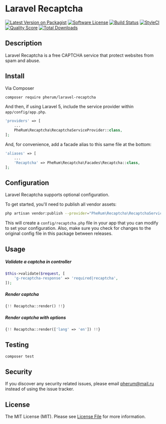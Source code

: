 # Laravel Recaptcha

[![Latest Version on Packagist][ico-version]][link-packagist]
[![Software License][ico-license]](LICENSE.md)
[![Build Status][ico-travis]][link-travis]
[![StyleCI][ico-styleci]][link-styleci]
[![Quality Score][ico-code-quality]][link-code-quality]
[![Total Downloads][ico-downloads]][link-downloads]


## Description

Laravel Recaptcha is a free CAPTCHA service that protect websites from spam and abuse.

## Install

Via Composer

``` bash
composer require pherum/laravel-recaptcha
```

And then, if using Laravel 5, include the service provider within `app/config/app.php`.

```php
'providers' => [
    ...
    PheRum\Recaptcha\RecaptchaServiceProvider::class,
];
```

And, for convenience, add a facade alias to this same file at the bottom:

```php
'aliases' => [
    ...
    'Recaptcha' => PheRum\Recaptcha\Facades\Recaptcha::class,
];
```

## Configuration

Laravel Recaptcha supports optional configuration.

To get started, you'll need to publish all vendor assets:

```bash
php artisan vendor:publish --provider="PheRum\Recaptcha\RecaptchaServiceProvider"
```

This will create a `config/recaptcha.php` file in your app that you can modify to set your configuration. Also, make sure you check for changes to the original config file in this package between releases.

## Usage

##### Validate a captcha in controller

```php
$this->validate($request, [
    'g-recaptcha-response' => 'required|recaptcha',
]);
```

##### Render captcha

```php
{!! Recaptcha::render() !!}
```

##### Render captcha with options

```php
{!! Recaptcha::render(['lang' => 'en']) !!}
```

## Testing

```bash
composer test
```

## Security

If you discover any security related issues, please email pherum@mail.ru instead of using the issue tracker.

## License

The MIT License (MIT). Please see [License File](LICENSE.md) for more information.

[ico-version]: https://img.shields.io/packagist/v/PheRum/laravel-recaptcha.svg?style=flat-square
[ico-license]: https://img.shields.io/badge/license-MIT-brightgreen.svg?style=flat-square
[ico-travis]: https://img.shields.io/travis/PheRum/laravel-recaptcha/master.svg?style=flat-square
[ico-styleci]: https://styleci.io/repos/65690597/shield
[ico-code-quality]: https://img.shields.io/scrutinizer/g/PheRum/laravel-recaptcha.svg?style=flat-square
[ico-downloads]: https://img.shields.io/packagist/dt/PheRum/laravel-recaptcha.svg?style=flat-square

[link-packagist]: https://packagist.org/packages/PheRum/laravel-recaptcha
[link-travis]: https://travis-ci.org/PheRum/laravel-recaptcha
[link-styleci]: https://styleci.io/repos/65690597
[link-code-quality]: https://scrutinizer-ci.com/g/PheRum/laravel-recaptcha
[link-downloads]: https://packagist.org/packages/PheRum/laravel-recaptcha
[link-author]: https://github.com/PheRum
[link-contributors]: ../../contributors
